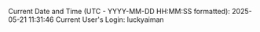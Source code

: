 Current Date and Time (UTC - YYYY-MM-DD HH:MM:SS formatted): 2025-05-21 11:31:46
Current User's Login: luckyaiman
